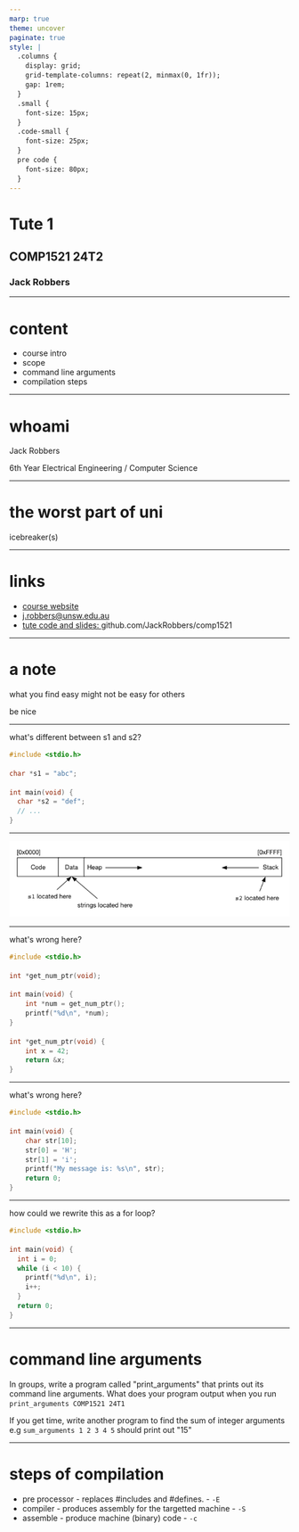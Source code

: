 ```yaml
---
marp: true
theme: uncover
paginate: true
style: |
  .columns {
    display: grid;
    grid-template-columns: repeat(2, minmax(0, 1fr));
    gap: 1rem;
  }
  .small {
    font-size: 15px;
  }
  .code-small {
    font-size: 25px;
  }
  pre code {
    font-size: 80px;
  }
---
```


# Tute 1 
## COMP1521 24T2
### Jack Robbers

---

# content

* course intro
* scope
* command line arguments
* compilation steps

---

# whoami

Jack Robbers

6th Year Electrical Engineering / Computer Science

---

# the worst part of uni

icebreaker(s)

---

# links

* [course website](https://cgi.cse.unsw.edu.au/~cs1521/24T2)
* [j.robbers@unsw.edu.au](mailto:j.robbers@unsw.edu.au)
* [tute code and slides: ](https://github.com/JackRobbers/comp1521/tree/main/24T2) github.com/JackRobbers/comp1521

---

# a note

what you find easy might not be easy for others

be nice

---
what's different between s1 and s2?

```c
#include <stdio.h>

char *s1 = "abc";

int main(void) {
  char *s2 = "def";
  // ...
}
```

---

![](binary.png)

---

what's wrong here?

```c
#include <stdio.h>

int *get_num_ptr(void);

int main(void) {
    int *num = get_num_ptr();
    printf("%d\n", *num);
}

int *get_num_ptr(void) {
    int x = 42;
    return &x;
}
```

---

what's wrong here?

```c
#include <stdio.h>

int main(void) {
    char str[10];
    str[0] = 'H';
    str[1] = 'i';
    printf("My message is: %s\n", str);
    return 0;
}
```

---

how could we rewrite this as a for loop?

```c
#include <stdio.h>

int main(void) {
  int i = 0;
  while (i < 10) {
    printf("%d\n", i);
    i++;
  }
  return 0;
}
```


---

# command line arguments

In groups, write a program called "print_arguments" that prints out its command line arguments. What does your program output when you run `print_arguments COMP1521 24T1`

If you get time, write another program to find the sum of integer arguments e.g `sum_arguments 1 2 3 4 5` should print out "15"

---

# steps of compilation

* pre processor - replaces #includes and #defines. - `-E`
* compiler - produces assembly for the targetted machine - `-S`
* assemble - produce machine (binary) code - `-c`